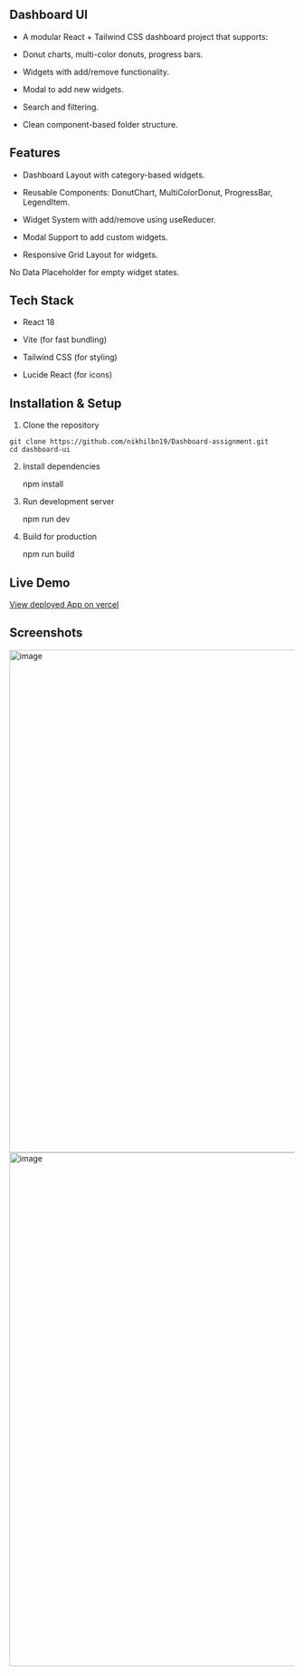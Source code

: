 ## Dashboard UI

  - A modular React + Tailwind CSS dashboard project that supports:

  - Donut charts, multi-color donuts, progress bars.

  - Widgets with add/remove functionality.

  - Modal to add new widgets.

  - Search and filtering.

  - Clean component-based folder structure.

## Features

  - Dashboard Layout with category-based widgets.

  - Reusable Components: DonutChart, MultiColorDonut, ProgressBar, LegendItem.

  - Widget System with add/remove using useReducer.

  - Modal Support to add custom widgets.

  - Responsive Grid Layout for widgets.

  No Data Placeholder for empty widget states.        

## Tech Stack

  - React 18

  - Vite (for fast bundling)

  - Tailwind CSS (for styling)

  - Lucide React (for icons)


## Installation & Setup

  1) Clone the repository

    git clone https://github.com/nikhilbn19/Dashboard-assignment.git
    cd dashboard-ui


2) Install dependencies

    npm install


3) Run development server

    npm run dev


4) Build for production

    npm run build

## Live Demo
[View deployed App on vercel](https://dashboard-assignment-rho-nine.vercel.app/)

## Screenshots

  <img width="1884" height="888" alt="image" src="https://github.com/user-attachments/assets/7394a04a-76fc-4232-b2fe-740853387110" />
  <img width="943" height="908" alt="image" src="https://github.com/user-attachments/assets/c349e6a1-cc62-4c84-99de-f0c63cea6f51" />

